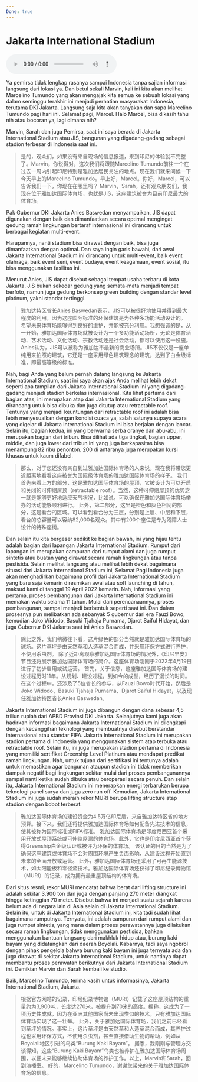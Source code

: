 ```yaml
---
Done: true
---
```


# Jakarta International Stadium

![U2T2 - Jakarta International Stadium](audio/U2T2%20-%20Jakarta%20International%20Stadium.m4a)

Ya pemirsa tidak lengkap rasanya sampai Indonesia tanpa sajian informasi langsung dari lokasi ya. Dan betul sekali Marvin, kali ini kita akan melihat Marcelino Tumundo yang akan mengajak kita semua ke sebuah lokasi yang dalam seminggu terakhir ini menjadi perhatian masyarakat Indonesia, terutama DKI Jakarta. Langsung saja kita akan tanyakan dan sapa Marcelino Tumundo pagi hari ini. Selamat pagi, Marcel. Halo Marcel, bisa dikasih tahu nih atau bocoran ya, lagi dimana nih?

Marvin, Sarah dan juga Pemirsa, saat ini saya berada di Jakarta International Stadium atau JIS, bangunan yang digadang-gadang sebagai stadion terbesar di Indonesia saat ini.

> 是的，观众们，如果没有来自现场的信息报道，来到印尼的体验就不完整了。Marvin，你说得对，这次我们将跟随Marcelino Tumundo前往一个在过去一周内引起印尼特别是雅加达居民关注的地点。现在我们就来问候一下今天早上的Marcelino Tumundo。早上好，Marcel。你好，Marcel，可以告诉我们一下，你现在在哪里吗？
> Marvin，Sarah，还有观众朋友们，我现在位于雅加达国际体育场，也就是JIS，这座建筑被誉为目前印尼最大的体育场。

Pak Gubernur DKI Jakarta Anies Baswedan menyampaikan, JIS dapat digunakan dengan baik dan dimanfaatkan secara optimal mengingat gedung ramah lingkungan bertaraf internasional ini dirancang untuk berbagai kegiatan multi-event.

Harapannya, nanti stadium bisa dirawat dengan baik, bisa juga dimanfaatkan dengan optimal. Dan saya ingin garis bawahi, dari awal Jakarta International Stadium ini dirancang untuk multi-event, baik event olahraga, baik event seni, event budaya, event keagamaan, event sosial, itu bisa menggunakan fasilitas ini.

Menurut Anies, JIS dapat disebut sebagai tempat usaha terbaru di kota Jakarta. JIS bukan sekedar gedung yang semata-mata menjadi tempat berfoto, namun juga gedung berkonsep green building dengan standar level platinum, yakni standar tertinggi.

> 雅加达特区省长Anies Baswedan表示，JIS可以被很好地使用并得到最大程度的利用，因为这座国际标准的环保建筑是为各种多功能活动设计的。
> 希望未来体育场能够得到良好的维护，并能被充分利用。我想强调的是，从一开始，雅加达国际体育场就被设计为一个多功能活动场所，无论是体育活动、艺术活动、文化活动、宗教活动还是社会活动，都可以使用这一设施。
> Anies认为，JIS可以被称为雅加达市最新的商业场所。JIS不仅仅是一座单纯用来拍照的建筑，它还是一座采用绿色建筑理念的建筑，达到了白金级标准，即最高等级的标准。

Nah, bagi Anda yang belum pernah datang langsung ke Jakarta International Stadium, saat ini saya akan ajak Anda melihat lebih dekat seperti apa tampilan dari Jakarta International Stadium ini yang digadang-gadang menjadi stadion berkelas internasional.
Kita lihat pertama dari bagian atas, ini merupakan atap dari Jakarta International Stadium yang dirancang untuk bisa dibuka dan juga ditutup atau retractable roof. Tentunya yang menjadi keuntungan dari retractable roof ini adalah bisa lebih menyesuaikan dengan kondisi cuaca ya, salah satunya supaya acara yang digelar di Jakarta International Stadium ini bisa berjalan dengan lancar.
Selain itu, bagian kedua, ini yang berwarna serba oranye dan abu-abu, ini merupakan bagian dari tribun. Bisa dilihat ada tiga tingkat, bagian upper, middle, dan juga lower dari tribun ini yang juga berkapasitas bisa menampung 82 ribu penonton. 200 di antaranya juga merupakan kursi khusus untuk kaum difabel.

> 那么，对于您还没有亲自到过雅加达国际体育场的人来说，现在我将带您更近距离地看看这座被誉为国际级体育场的雅加达国际体育场的样子。
> 我们首先来看上方的部分，这是雅加达国际体育场的屋顶，它被设计为可以开启和关闭的可伸缩屋顶（retractable roof）。当然，这种可伸缩屋顶的优势之一就是能够更好地适应天气状况，比如说，可以确保在雅加达国际体育场举办的活动能够顺利进行。
> 此外，第二部分，这里是橙色和灰色相间的部分，这是看台的区域。可以看到看台分为三层，分别是上层、中层和下层，看台的总容量可以容纳82,000名观众。其中有200个座位是专为残障人士设计的特殊座椅。

Dan selain itu kita bergeser sedikit ke bagian bawah, ini yang hijau tentu adalah bagian dari lapangan Jakarta International Stadium. Rumput dari lapangan ini merupakan campuran dari rumput alami dan juga rumput sintetis atau buatan yang dirawat secara ramah lingkungan atau tanpa pestisida.
Selain melihat langsung atau melihat lebih dekat bagaimana situasi dari Jakarta International Stadium ini, Selamat Pagi Indonesia juga akan menghadirkan bagaimana profil dari Jakarta International Stadium yang baru saja kemarin diresmikan awal atau soft launching di tahun, maksud kami di tanggal 19 April 2022 kemarin.
Nah, informasi yang pertama, proses pembangunan dari Jakarta International Stadium ini memakan waktu selama 11 tahun. Mulai dari perencanaannya, proses pembangunan, sampai menjadi berbentuk seperti saat ini.
Dan dalam prosesnya pun melibatkan ada sebanyak 5 gubernur dari era Fauzi Bowo, kemudian Joko Widodo, Basuki Tjahaja Purnama, Djarot Saiful Hidayat, dan juga Gubernur DKI Jakarta saat ini Anies Baswedan.

> 除此之外，我们稍微往下看，这片绿色的部分当然就是雅加达国际体育场的球场。这片草坪是由天然草和人造草混合而成，并采用环保方式进行养护，不使用杀虫剂。
> 除了近距离观察雅加达国际体育场的情况外，《印尼早安》节目还将展示雅加达国际体育场的简介。这座体育场刚刚于2022年4月19日进行了初步启用或试运营。
> 首先，关于信息，这座雅加达国际体育场的建设过程历时11年。从规划、建设过程，到如今的成型，经历了漫长的时间。
> 在这个过程中，还涉及了5位省长的参与，从Fauzi Bowo时代开始，然后是Joko Widodo、Basuki Tjahaja Purnama、Djarot Saiful Hidayat，以及现任雅加达特区省长Anies Baswedan。

Jakarta International Stadium ini juga dibangun dengan dana sebesar 4,5 triliun rupiah dari APBD Provinsi DKI Jakarta. Selanjutnya kami juga akan hadirkan informasi bagaimana Jakarta International Stadium ini dilengkapi dengan kecanggihan teknologi yang membuatnya disebut berstandar internasional atau standar FIFA.
Jakarta International Stadium ini merupakan stadion pertama di Indonesia yang menggunakan sistem atap terbuka atau retractable roof. Selain itu, ini juga merupakan stadion pertama di Indonesia yang memiliki sertifikat Greenship Level Platinum atau mendapat predikat ramah lingkungan.
Nah, untuk tujuan dari sertifikasi ini tentunya adalah untuk memastikan agar bangunan ataupun stadion ini tidak memberikan dampak negatif bagi lingkungan sekitar mulai dari proses pembangunannya sampai nanti ketika sudah dibuka atau beroperasi secara penuh.
Dan selain itu, Jakarta International Stadium ini menerapkan energi terbarukan berupa teknologi panel surya dan juga zero run off. Kemudian, Jakarta International Stadium ini juga sudah meraih rekor MURI berupa lifting structure atap stadion dengan bobot terberat.

> 雅加达国际体育场的建设资金为4.5万亿印尼盾，来自雅加达特区省的地方预算。接下来，我们还将提供雅加达国际体育场如何配备先进技术的信息，使其被称为国际标准或FIFA标准。
> 雅加达国际体育场是印度尼西亚首个采用开放式屋顶系统或可伸缩屋顶的体育场。此外，它也是印度尼西亚首个获得Greenship白金级认证或被评为环保的体育场。
> 该认证的目的当然是为了确保这座建筑或体育场不会对周围环境产生负面影响，从建设过程开始直到未来的全面开放或运营。
> 此外，雅加达国际体育场还采用了可再生能源技术，如太阳能板和零径流技术。雅加达国际体育场还获得了印尼纪录博物馆（MURI）的记录，成为拥有最重屋顶结构的体育场。

Dari situs resmi, rekor MURI mencatat bahwa berat dari lifting structure ini adalah sekitar 3.900 ton dan juga dengan panjang 270 meter diangkat hingga ketinggian 70 meter. Disebut bahwa ini menjadi suatu sejarah karena belum ada di negara lain di Asia selain di Jakarta International Stadium.
Selain itu, untuk di Jakarta International Stadium ini, kita tadi sudah lihat bagaimana rumputnya. Ternyata, ini adalah campuran dari rumput alami dan juga rumput sintetis, yang mana dalam proses perawatannya juga dilakukan secara ramah lingkungan, tidak menggunakan pestisida, bahkan menggunakan bantuan langsung dari makhluk hidup atau, burung kaki bayam yang didatangkan dari daerah Boyolali.
Kabarnya, tadi saya ngobrol dengan pihak pengelola bahwa burung kaki bayam ini juga ternyata ada dan juga dirawat di sekitar Jakarta International Stadium, untuk nantinya dapat membantu proses perawatan berikutnya dari Jakarta International Stadium ini. Demikian Marvin dan Sarah kembali ke studio.

Baik, Marcelino Tumundo, terima kasih untuk informasinya, Jakarta International Stadium, Jakarta.

> 根据官方网站的记录，印尼纪录博物馆（MURI）记载了这座屋顶结构的重量约为3,900吨，长度达270米，被提升到70米的高度。据称，这成为了一项历史性成就，因为在亚洲其他国家尚未出现类似的技术，只有雅加达国际体育场实现了这一壮举。
> 此外，关于雅加达国际体育场，我们之前已经看到草坪的情况。事实上，这片草坪是由天然草和人造草混合而成，其养护过程也采用环保方式，不使用杀虫剂，甚至直接借助生物的帮助，例如从Boyolali地区引进的鸟类“Burung Kaki Bayam”。
> 据悉，我刚刚与管理方交谈得知，这些“Burung Kaki Bayam”鸟类也被养护在雅加达国际体育场周围，以便未来能够继续协助体育场的养护工作。以上，Marvin和Sarah，回到演播室。
> 好的，Marcelino Tumundo，谢谢您带来的关于雅加达国际体育场的信息。
